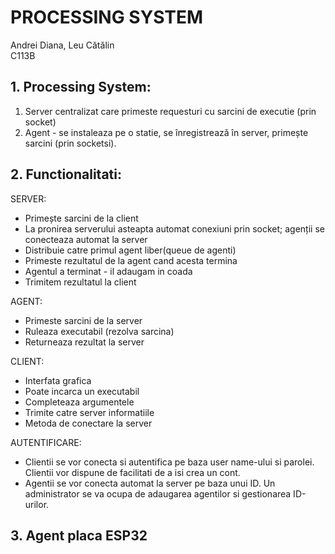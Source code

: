 # PROCESSING SYSTEM
  Andrei Diana, Leu Cătălin<br />
  C113B


## 1. Processing System:
1. Server centralizat care primeste requesturi cu sarcini de executie (prin socket)
2. Agent - se instaleaza pe o statie, se înregistrează în server, primește sarcini (prin socketsi).

## 2. Functionalitati:
  
SERVER:
- Primește sarcini de la client
- La pronirea serverului asteapta automat conexiuni prin socket; agenții se conecteaza automat la server 
- Distribuie catre primul agent liber(queue de agenti)
- Primeste rezultatul de la agent cand acesta termina
- Agentul a terminat - il adaugam in coada
- Trimitem rezultatul la client

AGENT:
- Primeste sarcini de la server
- Ruleaza executabil (rezolva sarcina)
- Returneaza rezultat la server

CLIENT:
- Interfata grafica
- Poate incarca un executabil 
- Completeaza argumentele
- Trimite catre server informatiile
- Metoda de conectare la server

AUTENTIFICARE:
- Clientii se vor conecta si autentifica pe baza user name-ului si parolei. Clientii vor dispune de facilitati de a isi crea un cont.
- Agentii se vor conecta automat la server pe baza unui ID. Un administrator se va ocupa de adaugarea agentilor si gestionarea ID-urilor.

## 3. Agent placa ESP32
